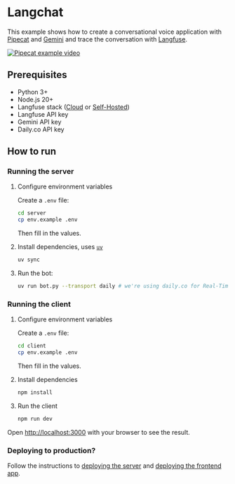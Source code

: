 # Langchat

This example shows how to create a conversational voice application with [Pipecat](https://github.com/pipecat-ai/pipecat) and [Gemini](https://cloud.google.com/text-to-speech/docs/gemini-tts) and trace the conversation with [Langfuse](https://langfuse.com/).

[![Pipecat example video](https://github.com/user-attachments/assets/293b7850-fe37-402d-a45b-7dbaa9f9bc0e)](https://www.youtube.com/embed/WbtpjaosrEQ?si=YO4SMldtjp9t_3ea)

## Prerequisites

- Python 3+
- Node.js 20+
- Langfuse stack ([Cloud](https://cloud.langfuse.com/) or [Self-Hosted](https://langfuse.com/docs/deployment/self-host))
- Langfuse API key
- Gemini API key
- Daily.co API key

## How to run 

### Running the server

1. Configure environment variables

   Create a `.env` file:

   ```sh
   cd server
   cp env.example .env
   ```

   Then fill in the values.

2. Install dependencies, uses [`uv`](https://docs.astral.sh/uv/getting-started/installation/)

   ```sh
   uv sync
   ```

3. Run the bot:

   ```sh
   uv run bot.py --transport daily # we're using daily.co for Real-Time communications
   ```
### Running the client

1. Configure environment variables

   Create a `.env` file:

   ```sh
   cd client
   cp env.example .env
   ```

   Then fill in the values.

2. Install dependencies

   ```sh
   npm install
   ```

3. Run the client

   ```sh
   npm run dev
   ```

Open [http://localhost:3000](http://localhost:3000) with your browser to see the result.

### Deploying to production?

Follow the instructions to [deploying the server](https://docs.pipecat.ai/deployment/overview) and [deploying the frontend app](https://vercel.com/docs/frameworks/full-stack/nextjs).
